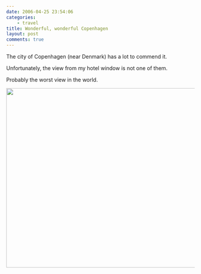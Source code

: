 ```yaml
---
date: 2006-04-25 23:54:06
categories:
    - travel
title: Wonderful, wonderful Copenhagen
layout: post
comments: true
---
```

The city of Copenhagen (near Denmark) has a lot to commend it.

Unfortunately, the view from my hotel window is not one of them.

Probably the worst view in the world.

<a title="copenhagen.jpg" href="http://picasaweb.google.com/lh/photo/5yWDf9SqttGvLkIn6-l4TA?feat=embedwebsite"><img src="http://lh3.ggpht.com/_l2uGy1RGCiE/TRDVRMjO9kI/AAAAAAAABqc/Zjm98XtnXwE/s800/copenhagen.jpg" height="480" width="640" /></a>
